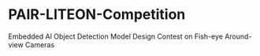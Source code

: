 # PAIR-LITEON-Competition
Embedded AI Object Detection Model Design Contest on Fish-eye Around-view Cameras
